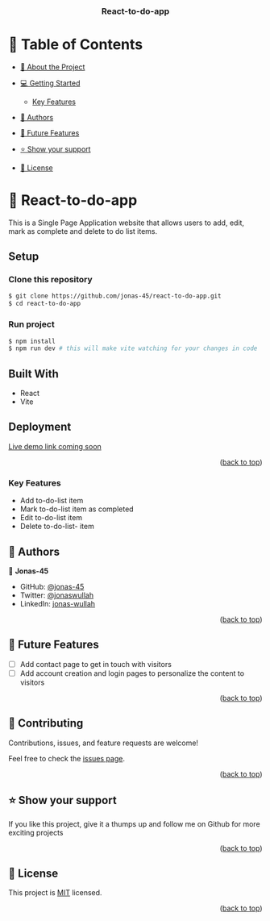 <a name="readme-top"></a>


<div align="center">

  <h3><b>React-to-do-app</b></h3>

</div>

<!-- TABLE OF CONTENTS -->

# 📗 Table of Contents

- [📖 About the Project](#about-project)
- [💻 Getting Started](#getting-started)
    - [Key Features](#key-features)
- [👥 Authors](#authors)
- [🔭 Future Features](#future-features)
- [⭐️ Show your support](#support)

- [📝 License](#license)

<!-- PROJECT DESCRIPTION -->

# 📖 React-to-do-app <a name="about-project"></a>

This is a Single Page Application website that allows users to add, edit, mark as complete and delete to do list items.

## Setup

### Clone this repository

```bash
$ git clone https://github.com/jonas-45/react-to-do-app.git
$ cd react-to-do-app
```
### Run project

```bash
$ npm install
$ npm run dev # this will make vite watching for your changes in code
```

## Built With

- React
- Vite

## Deployment 

<a href="#"> Live demo link coming soon </a>


<p align="right">(<a href="#readme-top">back to top</a>)</p>

### Key Features <a name="key-features"></a>

- Add to-do-list item
- Mark to-do-list item as completed
- Edit to-do-list item
- Delete to-do-list- item

<!-- AUTHORS -->

## 👥 Authors <a name="authors"></a>

👤 **Jonas-45**

- GitHub: [@jonas-45](https://github.com/jonas-45)
- Twitter: [@jonaswullah](https://twitter.com/jonaswullah)
- LinkedIn: [jonas-wullah](https://linkedin.com/in/jonas-wullah)

<p align="right">(<a href="#readme-top">back to top</a>)</p>

<!-- FUTURE FEATURES -->

## 🔭 Future Features <a name="future-features"></a>

- [ ] Add contact page to get in touch with visitors
- [ ] Add account creation and login pages to personalize the content to visitors

<p align="right">(<a href="#readme-top">back to top</a>)</p>

<!-- CONTRIBUTING -->

## 🤝 Contributing <a name="contributing"></a>

Contributions, issues, and feature requests are welcome!

Feel free to check the [issues page](https://github.com/jonas-45/react-to-do-app/issues).

<p align="right">(<a href="#readme-top">back to top</a>)</p>

<!-- SUPPORT -->

## ⭐️ Show your support <a name="support"></a>

If you like this project, give it a thumps up and follow me on Github for more exciting projects

<p align="right">(<a href="#readme-top">back to top</a>)</p>

<!-- LICENSE -->

## 📝 License <a name="license"></a>

This project is [MIT](./LICENSE) licensed.

<p align="right">(<a href="#readme-top">back to top</a>)</p>

